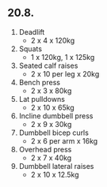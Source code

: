 ## 20.8.

1. Deadlift
   - 2 x 4 x 120kg
2. Squats
   - 1 x 120kg, 1 x 125kg
3. Seated calf raises
   - 2 x 10 per leg x 20kg
4. Bench press
   - 2 x 3 x 80kg
5. Lat pulldowns
   - 2 x 10 x 65kg
6. Incline dumbbell press
   - 2 x 9 x 30kg
7. Dumbbell bicep curls
   - 2 x 6 per arm x 16kg
8. Overhead press
   - 2 x 7 x 40kg
9. Dumbbell lateral raises
   - 2 x 10 x 12.5kg
